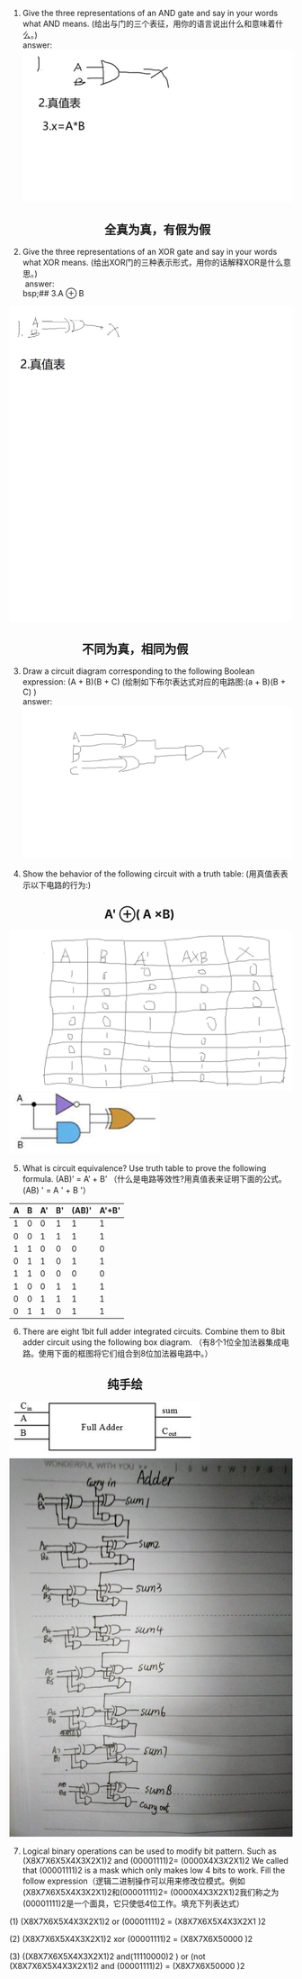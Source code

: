 1) Give the three representations of an AND gate and say in your words what AND means. (给出与门的三个表征，用你的语言说出什么和意味着什么。)     
answer:  
![与门](images/与门.jpg)  
## &nbsp;&nbsp;&nbsp;&nbsp;&nbsp;&nbsp;&nbsp;&nbsp;&nbsp;&nbsp;&nbsp;&nbsp;&nbsp;&nbsp;&nbsp;&nbsp;&nbsp;&nbsp;&nbsp;&nbsp;&nbsp;&nbsp;&nbsp;&nbsp;&nbsp;&nbsp;&nbsp;&nbsp;&nbsp;&nbsp;&nbsp;&nbsp;&nbsp;&nbsp;全真为真，有假为假


 2) Give the three representations of an XOR gate and say in your words what XOR means. (给出XOR门的三种表示形式，用你的话解释XOR是什么意思。)    
&nbsp;answer:   
bsp;## 3.A &oplus; B  

 ![与门](images/第七周2题.jpg)  
 ## &nbsp;&nbsp;&nbsp;&nbsp;&nbsp;&nbsp;&nbsp;&nbsp;&nbsp;&nbsp;&nbsp;&nbsp;&nbsp;&nbsp;&nbsp;&nbsp;&nbsp;&nbsp;&nbsp;&nbsp;&nbsp;&nbsp;&nbsp;&nbsp;&nbsp;&nbsp;不同为真，相同为假

  3) Draw a circuit diagram corresponding to the following Boolean expression: (A + B)(B + C)  (绘制如下布尔表达式对应的电路图:(a + B)(B + C)   )  
  answer:  
  ![电路图](images/第七周3题.jpg)


  4) Show the behavior of the following circuit with a truth table:  (用真值表表示以下电路的行为:)    
 ## &nbsp;&nbsp;&nbsp;&nbsp;&nbsp;&nbsp;&nbsp;&nbsp;&nbsp;&nbsp;&nbsp;&nbsp;&nbsp;&nbsp;&nbsp;&nbsp;&nbsp;&nbsp;&nbsp;&nbsp;&nbsp;&nbsp;&nbsp;&nbsp;&nbsp;&nbsp;&nbsp;&nbsp;&nbsp;&nbsp;&nbsp;&nbsp;&nbsp; A' &oplus;( A &times;B)
 ![真值表](images/第七周4题.jpg)
  ![Software](images/电路1.jpg)

5) What is circuit equivalence? Use truth table to prove the following formula. (AB)’ = A’ + B’  （什么是电路等效性?用真值表来证明下面的公式。(AB) ' = A ' + B '）

|A|B|A'|B'|(AB)'|A'+B'|  
|-|-|-|-|-|-|  
|1|0|0|1|1|1|  
|0|0|1|1|1|1|  
|1|1|0|0|0|0|  
|0|1|1|0|1|1|  
|1|1|0|0|0|0|  
|1|0|0|1|1|1|  
|0|0|1|1|1|1|  
|0|1|1|0|1|1|    



6) There are eight 1bit full adder integrated circuits. Combine them to 8bit adder circuit using the following box diagram.  （有8个1位全加法器集成电路。使用下面的框图将它们组合到8位加法器电路中。）    
## &nbsp;&nbsp;&nbsp;&nbsp;&nbsp;&nbsp;&nbsp;&nbsp;&nbsp;&nbsp;&nbsp;&nbsp;&nbsp;&nbsp;&nbsp;&nbsp;&nbsp;&nbsp;&nbsp;&nbsp;&nbsp;&nbsp;&nbsp;&nbsp;&nbsp;&nbsp;&nbsp;&nbsp;&nbsp;&nbsp;&nbsp;&nbsp;&nbsp;&nbsp;&nbsp;纯手绘
![Software](images/框图.jpg)  
![加法器集成](images/IMG_20181021_233336.jpg)

7) Logical binary operations can be used to modify bit pattern. Such as (X8X7X6X5X4X3X2X1)2 and (00001111)2= (0000X4X3X2X1)2 We called that (00001111)2 is a mask which only makes low 4 bits to work. Fill the follow expression（逻辑二进制操作可以用来修改位模式。例如(X8X7X6X5X4X3X2X1)2和(00001111)2= (0000X4X3X2X1)2我们称之为(00001111)2是一个面具，它只使低4位工作。填充下列表达式）
  
(1)  (X8X7X6X5X4X3X2X1)2 or (00001111)2 = (X8X7X6X5X4X3X2X1           )2   

(2)  (X8X7X6X5X4X3X2X1)2 xor (00001111)2 = (X8X7X6X50000           )2  

(3)  ((X8X7X6X5X4X3X2X1)2 and(11110000)2 ) or  (not (X8X7X6X5X4X3X2X1)2 and (00001111)2)  =  (X8X7X6X50000           )2
 